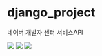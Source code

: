 # django_project

네이버 개발자 센터 서비스API 

<img src="![image](https://user-images.githubusercontent.com/37283474/48264295-56489b80-e46c-11e8-8d5b-6e60c31b61aa.png)">
<img src="![image](https://user-images.githubusercontent.com/37283474/48264330-72e4d380-e46c-11e8-90ed-9db8d5c34468.png)">
<img src="![image](https://user-images.githubusercontent.com/37283474/48264356-8bed8480-e46c-11e8-8a89-c8767abbd0b7.png)">
